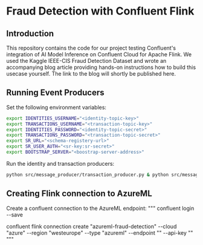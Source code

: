# Fraud Detection with Confluent Flink
## Introduction
This repository contains the code for our project testing Confluent's integration of AI Model Inference on Confluent Cloud for Apache Flink. We used the Kaggle IEEE-CIS Fraud Detection Dataset and wrote an accompanying blog article providing hands-on instructions how to build this usecase yourself.
The link to the blog will shortly be published here.

## Running Event Producers
Set the following environment variables:
```Bash
export IDENTITIES_USERNAME="<identity-topic-key>"
export TRANSACTIONS_USERNAME="<transaction-topic-key>"
export IDENTITIES_PASSWORD="<identity-topic-secret>"
export TRANSACTIONS_PASSWORD="<transaction-topic-secret>"
export SR_URL="<schema-registery-url>"
export SR_USER_AUTH="<sr-key:sr-secret>"
export BOOTSTRAP_SERVER="<boostrap-server-address>"
```
Run the identity and transaction producers:
```Bash
python src/message_producer/transaction_producer.py & python src/message_producer/identity_producer.py
```

## Creating Flink connection to AzureML
Create a confluent connection to the AzureML endpoint:
"""
confluent login --save

confluent flink connection create "azureml-fraud-detection" --cloud "azure" --region "westeurope" --type "azureml" --endpoint "<endpoint-url>" --api-key "<api-key>" 
"""
